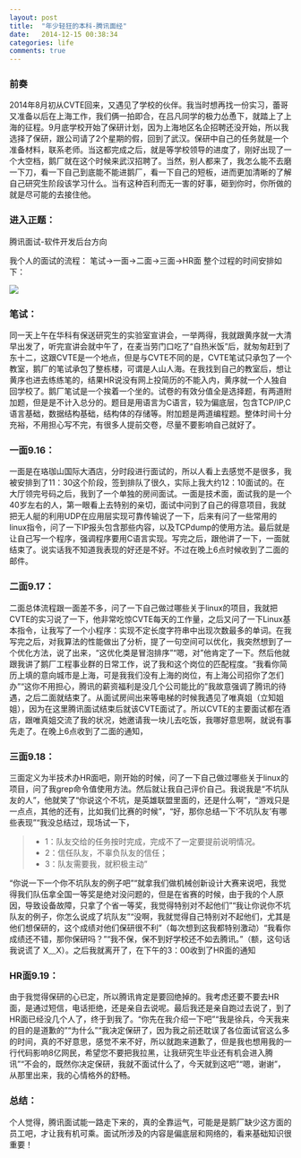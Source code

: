 ```yaml
---
layout: post
title:  "年少轻狂的本科-腾讯面经"
date:   2014-12-15 00:38:34
categories: life
comments: true
---
```

### 前奏
2014年8月初从CVTE回来，又遇见了学校的伙伴。我当时想再找一份实习，蕾哥又准备以后在上海工作，我们俩一拍即合，在吕凡同学的极力怂恿下，就踏上了上海的征程。9月底学校开始了保研计划，因为上海地区名企招聘还没开始，所以我选择了保研，跟公司请了2个星期的假，回到了武汉。保研中自己的任务就是一个准备材料，联系老师。当这都完成之后，就是等学校领导的进度了，刚好出现了一个大空档，鹅厂就在这个时候来武汉招聘了。当然，别人都来了，我怎么能不去磨一下刀，看一下自己到底能不能进鹅厂，看一下自己的短板，进而更加清晰的了解自己研究生阶段该学习什么。当有这种百利而无一害的好事，砸到你时，你所做的就是尽可能的去接住他。

### 进入正题：
腾讯面试-软件开发后台方向

我个人的面试的流程：
笔试->一面->二面->三面->HR面
整个过程的时间安排如下：

![](http://7sbqyv.com1.z0.glb.clouddn.com/Tencent.png)

### 笔试：
同一天上午在华科有保送研究生的实验室宣讲会，一举两得，我就跟黄序就一大清早出发了，听完宣讲会就中午了，在麦当劳门口吃了“自热米饭”后，就匆匆赶到了东十二，这跟CVTE是一个地点，但是与CVTE不同的是，CVTE笔试只承包了一个教室，鹅厂的笔试承包了整栋楼，可谓是人山人海。在我找到自己的教室后，想让黄序也进去练练笔的，结果HR说没有网上投简历的不能入内，黄序就一个人独自回学校了。鹅厂笔试是一个挨着一个坐的。试卷的有效分值全是选择题，有两道附加题，但是是不计入总分的。题目是用语言为C语言，较为偏底层，包含TCP/IP,C语言基础，数据结构基础，结构体的存储等。附加题是两道编程题。整体时间十分充裕，不用担心写不完，有很多人提前交卷，尽量不要影响自己就好了。


### 一面9.16：
一面是在珞珈山国际大酒店，分时段进行面试的，所以人看上去感觉不是很多，我被安排到了11：30这个阶段，签到排队了很久，实际上我大约12：10面试的。在大厅领完号码之后，我到了一个单独的房间面试。一面是技术面，面试我的是一个40岁左右的人，第一眼看上去特别的亲切，面试中问到了自己的得意项目，我就把无人艇的利用UDP在应用层实现可靠传输说了一下，后来有问了一些常用的linux指令，问了一下IP报头包含那些内容，以及TCPdump的使用方法。最后就是让自己写一个程序，强调程序要用C语言实现。写完之后，跟他讲了一下，一面就结束了。说实话我不知道我表现的好还是不好。不过在晚上6点时候收到了二面的邮件。

### 二面9.17：
二面总体流程跟一面差不多，问了一下自己做过哪些关于linux的项目，我就把CVTE的实习说了一下，他非常吃惊CVTE每天的工作量，之后又问了一下Linux基本指令，让我写了一个小程序：实现不定长度字符串中出现次数最多的单词。在我写完之后，对我算法的性能做出了分析，提了一句空间可以优化，我突然想到了一个优化方法，说了出来，“这优化类是冒泡排序”“嗯，对”他肯定了一下。然后他就跟我讲了鹅厂工程事业群的日常工作，说了我和这个岗位的匹配程度。“我看你简历上填的意向城市是上海，可是我我们没有上海的岗位，有上海公司招你了怎们办”“这你不用担心，腾讯的薪资福利是没几个公司能比的”我故意强调了腾讯的待遇，之后二面就结束了。从面试房间出来等电梯的时候我遇见了唯真姐（立知姐姐），因为在这里腾讯面试结束后就该CVTE面试了。所以CVTE的主要面试都在酒店，跟唯真姐交流了我的状况，她邀请我一块儿去吃饭，我哪好意思啊，就说有事先走了。在晚上6点收到了二面的通知，

### 三面9.18：
三面定义为半技术办HR面吧，刚开始的时候，问了一下自己做过哪些关于linux的项目，问了我grep命令值使用方法。然后就让我自己评价自己。我说我是“不坑队友的人”，他就笑了“你说这个不坑，是英雄联盟里面的，还是什么啊”，“游戏只是一点点，其他的还有，比如我们比赛的时候”，“好，那你总结一下‘不坑队友’有哪些表现”“我没总结过，现场试一下，

>* 1：队友交给的任务按时完成，完成不了一定要提前说明情况。
>* 2：信任队友，不辜负队友的信任；
>* 3：队友需要我，就积极主动”

“你说一下一个你不坑队友的例子吧”“就拿我们做机械创新设计大赛来说吧，我觉得我们队伍拿全国一等奖是绝对没问题的，但是在省赛的时候，由于我的个人原因，导致设备故障，只拿了个省一等奖，我觉得特别对不起他们”“我让你说你不坑队友的例子，你怎么说成了坑队友”“没啊，我就觉得自己特别对不起他们，尤其是他们想保研的，这个成绩对他们保研很不利”（每次想到这我都特别激动）“我看你成绩还不错，那你保研吗？”“我不保，保不到好学校还不如去腾讯。”（额，这句话我说谎了 X﹏X）。之后我就离开了，在下午的3：00收到了HR面的通知

### HR面9.19： 
由于我觉得保研的心已定，所以腾讯肯定是要回绝掉的。我考虑还要不要去HR面，是通过短信，电话拒绝，还是亲自去说呢。最后我还是亲自跑过去说了，到了HR面已经没几个人了，终于到我了。“你先在我介绍一下吧”“我是徐兵，今天我来的目的是道歉的”“为什么”“我决定保研了，因为我之前还耽误了各位面试官这么多的时间，真的不好意思，感觉不来不好，所以就跑来道歉了，但是我也想用我的一行代码影响8亿网民，希望您不要把我拉黑，让我研究生毕业还有机会进入腾讯”“不会的，既然你决定保研，我就不面试什么了，今天就到这吧”“嗯，谢谢”，从那里出来，我的心情格外的舒畅。


### 总结：

个人觉得，腾讯面试能一路走下来的，真的全靠运气，可能是是鹅厂缺少这方面的员工吧，才让我有机可乘。面试所涉及的内容是偏底层和网络的，看来基础知识很重要！